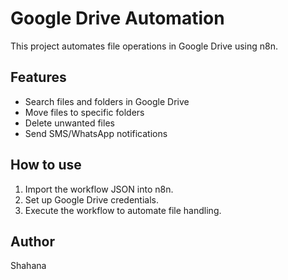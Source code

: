 # Google Drive Automation

This project automates file operations in Google Drive using n8n.

## Features
- Search files and folders in Google Drive
- Move files to specific folders
- Delete unwanted files
- Send SMS/WhatsApp notifications

## How to use
1. Import the workflow JSON into n8n.
2. Set up Google Drive credentials.
3. Execute the workflow to automate file handling.

## Author
Shahana
